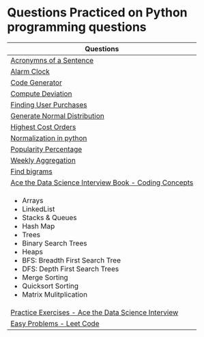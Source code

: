 
# Questions Practiced on Python programming questions

| Questions                                           |
| --------------------------------------------------- |
| [Acronymns of a Sentence](https://github.com/mvneema/Python-Programming/blob/main/Python%20Programming%20-%20Beginner/Acronymns%20of%20a%20Sentence.ipynb)|
| [Alarm Clock](https://github.com/mvneema/Python-Programming/blob/main/Python%20Programming%20-%20Beginner/Alarm%20Clock.ipynb)                            |
| [Code Generator](https://github.com/mvneema/Python-Programming/blob/main/Python%20Programming%20-%20Beginner/Code%20Generator.ipynb)                      |
| [Compute Deviation](https://github.com/mvneema/Python-Programming/blob/main/Python%20Programming%20-%20Beginner/Compute%20Deviation.ipynb)                                   |
| [Finding User Purchases](https://github.com/mvneema/Python-Programming/blob/main/Python%20Programming%20-%20Beginner/Finding%20User%20Purchases.ipynb)                       |
| [Generate Normal Distribution](https://github.com/mvneema/Python-Programming/blob/main/Python%20Programming%20-%20Beginner/Generate%20Normal%20Distribution.ipynb)           |
| [Highest Cost Orders](https://github.com/mvneema/Python-Programming/blob/main/Python%20Programming%20-%20Beginner/Highest%20Cost%20Orders.ipynb)                             |
| [Normalization in python](https://github.com/mvneema/Python-Programming/blob/main/Python%20Programming%20-%20Beginner/Normalization%20in%20python.ipynb)                     |
| [Popularity Percentage](https://github.com/mvneema/Python-Programming/blob/main/Python%20Programming%20-%20Beginner/Popularity%20Percentage.ipynb)                           |
| [Weekly Aggregation](https://github.com/mvneema/Python-Programming/blob/main/Python%20Programming%20-%20Beginner/Weekly%20Aggregation.ipynb)                                 |
| [Find bigrams](https://github.com/mvneema/Python-Programming/blob/main/Python%20Programming%20-%20Beginner/find%20bigrams.ipynb)                                             | 
| [Ace the Data Science Interview Book - Coding Concepts](https://github.com/mvneema/Python-Programming/blob/main/Python%20Programming%20-%20Beginner/Ace%20the%20Data%20Science%20Interview%20Book%20-%20Coding%20Concepts%20.ipynb)|
|   <ul><li>Arrays</li><li>LinkedList</li><li>Stacks & Queues</li><li>Hash Map</li><li>Trees</li><li>Binary Search Trees</li><li>Heaps</li><li>BFS: Breadth First Search Tree</li><li>DFS: Depth First Search Trees</li><li>Merge Sorting</li><li>Quicksort Sorting</li><li>Matrix Mulitplication</li></ul> |
| [Practice Exercises - Ace the Data Science Interview](https://github.com/mvneema/Python-Programming/blob/main/Python%20Programming%20-%20Beginner/Practice%20Exercises%20-%20Ace%20the%20Data%20Science%20Interview.ipynb) |
| [Easy Problems - Leet Code](https://github.com/mvneema/Python-Programming/blob/main/Python%20Programming%20-%20Beginner/Easy%20Problems%20-%20Leet%20Code.ipynb)             |
